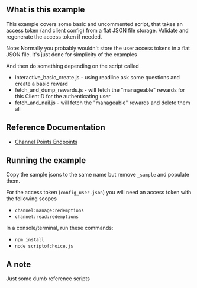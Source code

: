 ## What is this example

This example covers some basic and uncommented script, that takes an access token (and client config) from a flat JSON file storage.
Validate and regenerate the access token if needed.

Note: Normally you probably wouldn't store the user access tokens in a flat JSON file. It's just done for simplicity of the examples

And then do something depending on the script called

- interactive_basic_create.js - using readline ask some questions and create a basic reward
- fetch_and_dump_rewards.js - will fetch the "manageable" rewards for this ClientID for the authenticating user
- fetch_and_nail.js - will fetch the "manageable" rewards and delete them all

## Reference Documentation

- [Channel Points Endpoints](https://dev.twitch.tv/docs/api/reference#create-custom-rewardse)

## Running the example

Copy the sample jsons to the same name but remove `_sample` and populate them.

For the access token (`config_user.json`) you will need an access token with the following scopes

- `channel:manage:redemptions`
- `channel:read:redemptions`

In a console/terminal, run these commands:

- `npm install`
- `node scriptofchoice.js`

## A note

Just some dumb reference scripts
